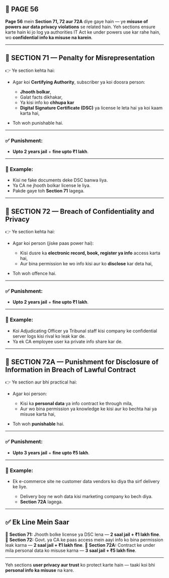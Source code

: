 ## 📄 **PAGE 56**

**Page 56** mein **Section 71, 72 aur 72A** diye gaye hain — ye **misuse of powers aur data privacy violations** se related hain.
Yeh sections ensure karte hain ki jo log ya authorities IT Act ke under powers use kar rahe hain, wo **confidential info ka misuse na karein**.

---

## 🔹 **SECTION 71 — Penalty for Misrepresentation**

👉 Ye section kehta hai:

* Agar koi **Certifying Authority**, subscriber ya koi doosra person:

  * **Jhooth bolkar**,
  * Galat facts dikhakar,
  * Ya kisi info ko **chhupa kar**
  * **Digital Signature Certificate (DSC)** ya license le leta hai ya koi kaam karta hai,
* Toh woh punishable hai.

---

### ✅ **Punishment:**

* **Upto 2 years jail** + **fine upto ₹1 lakh**.

---

### 🧩 **Example:**

* Kisi ne fake documents deke DSC banwa liya.
* Ya CA ne jhooth bolkar license le liya.
* Pakde gaye toh **Section 71** lagega.

---

## 🔹 **SECTION 72 — Breach of Confidentiality and Privacy**

👉 Ye section kehta hai:

* Agar koi person (jiske paas power hai):

  * Kisi dusre ka **electronic record, book, register ya info** access karta hai,
  * Aur bina permission ke wo info kisi aur ko **disclose** kar deta hai,
* Toh woh offence hai.

---

### ✅ **Punishment:**

* **Upto 2 years jail** + **fine upto ₹1 lakh**.

---

### 🧩 **Example:**

* Koi Adjudicating Officer ya Tribunal staff kisi company ke confidential server logs kisi rival ko leak kar de.
* Ya ek CA employee user ka private info share kar de.

---

## 🔹 **SECTION 72A — Punishment for Disclosure of Information in Breach of Lawful Contract**

👉 Ye section aur bhi practical hai:

* Agar koi person:

  * Kisi ka **personal data** ya info contract ke through mila,
  * Aur wo bina permission ya knowledge ke kisi aur ko bechta hai ya misuse karta hai,
* Toh woh **punishable** hai.

---

### ✅ **Punishment:**

* **Upto 3 years jail** + **fine upto ₹5 lakh**.

---

### 🧩 **Example:**

* Ek e-commerce site ne customer data vendors ko diya tha sirf delivery ke liye.

  * Delivery boy ne woh data kisi marketing company ko bech diya.
  * **Section 72A** lagega.

---

## ✅ **Ek Line Mein Saar**

📌 **Section 71:** Jhooth bolke license ya DSC lena — **2 saal jail + ₹1 lakh fine**.
📌 **Section 72:** Govt. ya CA ke paas access mein aayi info ko bina permission leak karna — **2 saal jail + ₹1 lakh fine**.
📌 **Section 72A:** Contract ke under mila personal data ko misuse karna — **3 saal jail + ₹5 lakh fine**.

---

Yeh sections **user privacy aur trust** ko protect karte hain — taaki koi bhi **personal info ka misuse** na kare.
